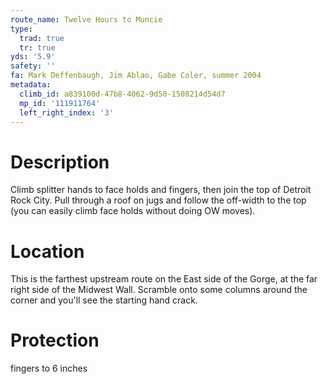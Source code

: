 ```yaml
---
route_name: Twelve Hours to Muncie
type:
  trad: true
  tr: true
yds: '5.9'
safety: ''
fa: Mark Deffenbaugh, Jim Ablao, Gabe Coler, summer 2004
metadata:
  climb_id: a839100d-47b8-4062-9d50-1508214d54d7
  mp_id: '111911764'
  left_right_index: '3'
---
```

# Description
Climb splitter hands to face holds and fingers, then join the top of Detroit Rock City. Pull through a roof on jugs and follow the off-width to the top (you can easily climb face holds without doing OW moves).

# Location
This is the farthest upstream route on the East side of the Gorge, at the far right side of the Midwest Wall. Scramble onto some columns around the corner and you'll see the starting hand crack.

# Protection
fingers to 6 inches
